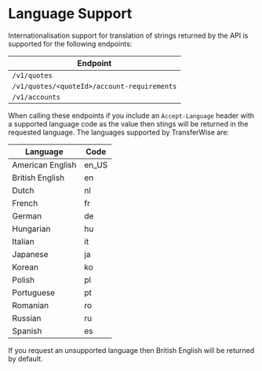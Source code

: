 # Language Support
Internationalisation support for translation of strings returned by the API is supported for the following endpoints:

Endpoint                                    |
---------                                   |
`/v1/quotes`                                |
`/v1/quotes/<quoteId>/account-requirements` |
`/v1/accounts`                              |

When calling these endpoints if you include an `Accept-Language` header with a supported language code as the value then stings will be returned in the requested language. The languages supported by TransferWise are:

Language            |   Code
---------           |---------  
American English    | en_US
British English     | en
Dutch               | nl
French              | fr
German              | de
Hungarian           | hu
Italian             | it
Japanese            | ja
Korean              | ko
Polish              | pl
Portuguese          | pt
Romanian            | ro
Russian             | ru
Spanish             | es

If you request an unsupported language then British English will be returned by default.


